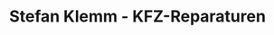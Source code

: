 ---
title: "Stefan Klemm - KFZ-Reparaturen"
url: /augsburg/stefan-klemm-kfz-reparaturen/
shop: Autowerkstatt
---